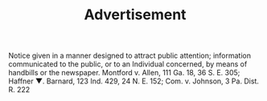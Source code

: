 ---
title: Advertisement
permalink: "/definitions/advertisement.html"
body: Notice given in a manner designed to attract public attention; information communicated
  to the public, or to an Individual concerned, by means of handbills or the newspaper.
  Montford v. Allen, 111 Ga. 18, 36 S. E. 305; Haffner ▼. Barnard, 123 Ind. 429, 24
  N. E. 152; Com. v. Johnson, 3 Pa. Dist. R. 222
published_at: '2018-07-07'
layout: post
---